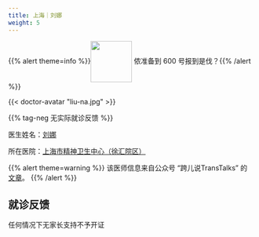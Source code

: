 ```yaml
---
title: 上海｜刘娜
weight: 5
---
```


{{% alert theme=info %}}<img src="/images/wpnl.jpg" style="display: inline; height:6em;vertical-align: middle;" /> 侬准备到 600 号报到是伐？{{% /alert %}}

{{< doctor-avatar "liu-na.jpg" >}}

{{% tag-neg 无实际就诊反馈 %}}

医生姓名：[刘娜](http://www.smhc.org.cn/MedicalGuide/contents/51/183.html)

所在医院：[上海市精神卫生中心（徐汇院区）](https://amap.com/place/B0HR6N4LN1)

{{% alert theme=warning %}}
该医师信息来自公众号 “跨儿说TransTalks” 的 [文章](https://mp.weixin.qq.com/s/ErLNin2MNaiBZ01Pnul3fQ)。
{{% /alert %}}

## 就诊反馈

任何情况下无家长支持不予开证
